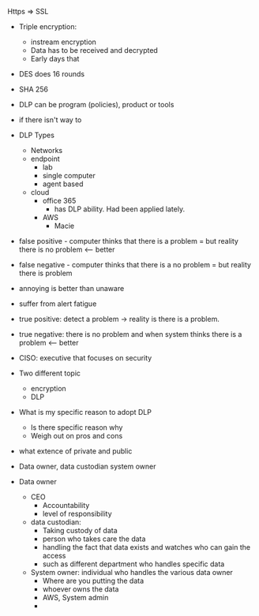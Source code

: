 Https => SSL

- Triple encryption: 
    - instream encryption
    - Data has to be received and decrypted
    - Early days that 
- DES does 16 rounds
- SHA 256 
- DLP can be program (policies), product or tools
- if there isn't way to 
- DLP Types
    - Networks
    - endpoint
        - lab
        - single computer
        - agent based
    - cloud
        - office 365
            - has DLP ability. Had been applied lately.
        - AWS
            - Macie
- false positive - computer thinks that there is a problem = but reality there is no problem <-- better
- false negative - computer thinks that there is a no problem = but reality there is problem

- annoying is better than unaware

- suffer from alert fatigue

- true positive: detect a problem -> reality is there is a problem.
- true negative: there is no problem and when system thinks there is a problem <-- better
- CISO: executive that focuses on security
- Two different topic
    - encryption
    - DLP
- What is my specific reason to adopt DLP
    - Is there specific reason why
    - Weigh out on pros and cons
- what extence of private and public
- Data owner, data custodian system owner 
- Data owner
    - CEO 
        - Accountability
        - level of responsibility
    - data custodian:
        - Taking custody of data
        - person who takes care the data 
        - handling the fact that data exists and watches who can gain the access
        - such as different department who handles specific data 
    - System owner: individual who handles the various data owner
        - Where are you putting the data
        - whoever owns the data 
        - AWS, System admin
        - 